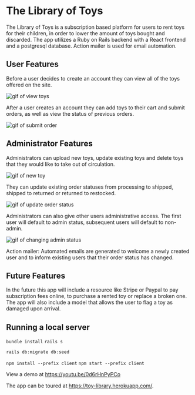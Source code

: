 # The Library of Toys

The Library of Toys is a subscription based platform for users to rent toys for their children, in order to lower the amount of toys bought and discarded. The app utilizes a Ruby on Rails backend with a React frontend and a postgresql database. Action mailer is used for email automation.   

## User Features

Before a user decides to create an account they can view all of the toys offered on the site.

![gif of view toys](https://media.giphy.com/media/OAltdMbWjkPljaPK1R/giphy.gif)

 After a user creates an account they can add toys to their cart and submit orders, as well as view the status of previous orders.

 ![gif of submit order](https://media.giphy.com/media/O6SvIr2AK9EGL2MVet/giphy.gif) 

## Administrator Features

Administrators can upload new toys, update existing toys and delete toys that they would like to take out of circulation.

![gif of new toy](https://media.giphy.com/media/i7jgwkIQBuMGsCTQ1S/giphy.gif)

They can update existing order statuses from processing to shipped, shipped to returned or returned to restocked.

![gif of update order status](https://media.giphy.com/media/5M7CTpPRQ6djwG4BsX/giphy.gif)

 Administrators can also give other users administrative access. The first user will default to admin status, subsequent users will default to non-admin.

 ![gif of changing admin status](https://media.giphy.com/media/xieqL8H6JqZgCf279V/giphy.gif)

Action mailer: 
Automated emails are generated to welcome a newly created user and to inform existing users that their order status has changed. 

## Future Features

In the future this app will include a resource like Stripe or Paypal to pay subscription fees online, to purchase a rented toy or replace a broken one. The app will also include a model that allows the user to flag a toy as damaged upon arrival. 

## Running a local server

```bundle install```
```rails s```

```rails db:migrate db:seed```

```npm install --prefix client```
```npm start --prefix client```

View a demo at https://youtu.be/0d6rHnPyPCo

The app can be toured at https://toy-library.herokuapp.com/.

